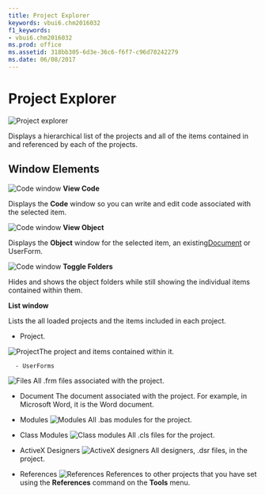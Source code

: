 ```yaml
---
title: Project Explorer
keywords: vbui6.chm2016032
f1_keywords:
- vbui6.chm2016032
ms.prod: office
ms.assetid: 318bb305-6d3e-36c6-f6f7-c96d70242279
ms.date: 06/08/2017
---
```



# Project Explorer


![Project explorer](images/projevbe_ZA01201644.gif)



Displays a hierarchical list of the projects and all of the items contained in and referenced by each of the projects.

## Window Elements


![Code window](images/tbr_code_ZA01201689.gif) **View Code**

Displays the **Code** window so you can write and edit code associated with the selected item.


![Code window](images/tbr_obj_ZA01201719.gif) **View Object**

Displays the **Object** window for the selected item, an existing[Document](vbe-glossary.md) or UserForm.


![Code window](images/tbr_tgfd_ZA01201756.gif) **Toggle Folders**

Hides and shows the object folders while still showing the individual items contained within them.

 **List window**

Lists the all loaded projects and the items included in each project.




- Project.
    
    
![Project](images/ic_proj_ZA01201614.gif)The project and items contained within it.
    
    
    
      - UserForms
![Files](images/avhgn002_ZA01201572.gif) All .frm files associated with the project.
    
  - Document The document associated with the project. For example, in Microsoft Word, it is the Word document.
    
  - Modules
![Modules](images/avhgn003_ZA01201573.gif) All .bas modules for the project.
    
  - Class Modules
![Class modules](images/avhgn004_ZA01201574.gif) All .cls files for the project.
    
  - ActiveX Designers
![ActiveX designers](images/vb10v41_ZA01201803.gif) All designers, .dsr files, in the project.
    
  - References
![References](images/avhgn007_ZA01201575.gif) References to other projects that you have set using the **References** command on the **Tools** menu.
    

    
    



